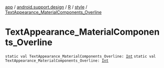 [app](../../../index.md) / [android.support.design](../../index.md) / [R](../index.md) / [style](index.md) / [TextAppearance_MaterialComponents_Overline](./-text-appearance_-material-components_-overline.md)

# TextAppearance_MaterialComponents_Overline

`static val TextAppearance_MaterialComponents_Overline: `[`Int`](https://kotlinlang.org/api/latest/jvm/stdlib/kotlin/-int/index.html)
`static val TextAppearance_MaterialComponents_Overline: `[`Int`](https://kotlinlang.org/api/latest/jvm/stdlib/kotlin/-int/index.html)